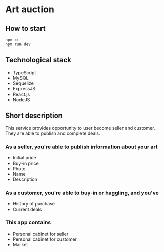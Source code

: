 # Art auction

## How to start

```
npm ci
npm run dev
```

## Technological stack

* TypeScript
* MySQL
* Sequelize
* ExpressJS
* React.js
* NodeJS

## Short description

This service provides opportunity to user become seller and customer. They are able to publish and complete deals.

### As a seller, you're able to publish information about your art
* Initial price
* Buy-in price
* Photo
* Name
* Description

### As a customer, you're able to buy-in or haggling, and you've
* History of purchase
* Current deals


### This app contains
* Personal cabinet for seller
* Personal cabinet for customer
* Market